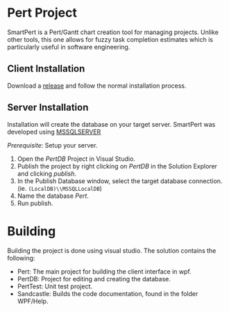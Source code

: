 # Pert Project
SmartPert is a Pert/Gantt chart creation tool for managing projects.
Unlike other tools, this one allows for fuzzy task completion estimates which is particularly useful in software engineering.

## Client Installation
Download a [release](releases) and follow the normal installation process.

## Server Installation
Installation will create the database on your target server.
SmartPert was developed using [MSSQLSERVER](https://en.wikipedia.org/wiki/Microsoft_SQL_Server)

*Prerequisite*: Setup your server.

1. Open the *PertDB* Project in Visual Studio.
2. Publish the project by right clicking on *PertDB* in the Solution Explorer and clicking _publish_.
3. In the Publish Database window, select the target database connection.
(ie. `(LocalDB)\\MSSQLLocalDB`)
4. Name the database *Pert*.
5. Run publish.


# Building
Building the project is done using visual studio. The solution contains the following:
* Pert: The main project for building the client interface in wpf.
* PertDB: Project for editing and creating the database.
* PertTest: Unit test project.
* Sandcastle: Builds the code documentation, found in the folder WPF/Help.
